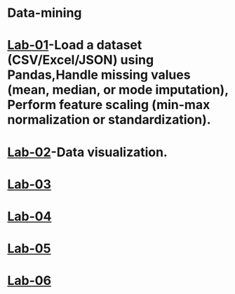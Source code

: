 # Data-mining
# [Lab-01](https://colab.research.google.com/drive/1rKiz5gN57HYSnP7UCh78CRlVPuLI4xOP#scrollTo=98MYQl1Qc_Tj)-Load a dataset (CSV/Excel/JSON) using Pandas,Handle missing values (mean, median, or mode imputation), Perform feature scaling (min-max normalization or standardization).
# [Lab-02](https://colab.research.google.com/drive/1F9zlOkoK2HPUZYsSyZT-yNzdkkeq61qz#scrollTo=hCex1mpGYF-H)-Data visualization.
# [Lab-03](https://colab.research.google.com/drive/1G2WANFM6XrSEOKb9tlQcVsPxq-j2eB3U#scrollTo=oija_gmMgHw0)
# [Lab-04]()
# [Lab-05](https://colab.research.google.com/drive/18hXRR9iVltgSC9paiFTBBVPrk0QuRIp3#scrollTo=G50LPnFTVag7)
# [Lab-06](https://colab.research.google.com/drive/1EDvZqeBI17CUXXHNPs91KiX5GXDcIKrT#scrollTo=whaaTCCeVU6n)
